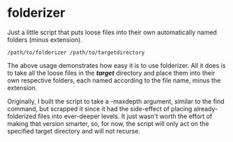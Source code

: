 # folderizer
Just a little script that puts loose files into their own automatically named folders (minus extension).
```
/path/to/folderizer /path/to/targetdirectory
```
The above usage demonstrates how easy it is to use folderizer. All it does is to take all the loose files in the ***target*** directory and place them into their own respective folders, each named according to the file name, minus the extension.

Originally, I built the script to take a -maxdepth argument, similar to the find command, but scrapped it since it had the side-effect of placing already-folderized files into ever-deeper levels. It just wasn't worth the effort of making that version smarter, so, for now, the script will only act on the specified target directory and will not recurse.